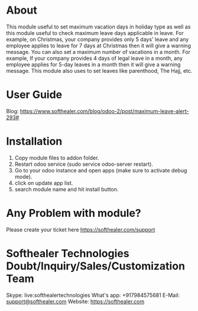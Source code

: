 About
============
This module useful to set maximum vacation days in holiday type as well as this module useful to check maximum leave
days applicable in leave. For example, on Christmas, your company provides only 5 days' leave and any employee applies
to leave for 7 days at Christmas then it will give a warning message. You can also set a maximum number of vacations in
a month. For example, If your company provides 4 days of legal leave in a month, any employee applies for 5-day leaves
in a month then it will give a warning message. This module also uses to set leaves like parenthood, The Hajj, etc.

User Guide
============
Blog: https://www.softhealer.com/blog/odoo-2/post/maximum-leave-alert-293#

Installation
============

1) Copy module files to addon folder.
2) Restart odoo service (sudo service odoo-server restart).
3) Go to your odoo instance and open apps (make sure to activate debug mode).
4) click on update app list.
5) search module name and hit install button.

Any Problem with module?
=====================================
Please create your ticket here https://softhealer.com/support

Softhealer Technologies Doubt/Inquiry/Sales/Customization Team
=====================================
Skype: live:softhealertechnologies
What's app: +917984575681
E-Mail: support@softhealer.com
Website: https://softhealer.com
